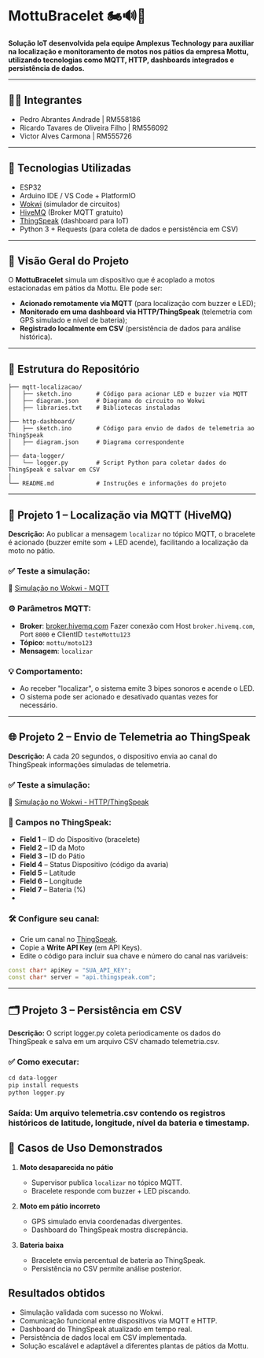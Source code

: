 # MottuBracelet 🏍️🔊📡

**Solução IoT desenvolvida pela equipe Amplexus Technology para auxiliar na localização e monitoramento de motos nos pátios da empresa Mottu, utilizando tecnologias como MQTT, HTTP, dashboards integrados e persistência de dados.**

---

## 👨‍💻 Integrantes

- Pedro Abrantes Andrade | RM558186
- Ricardo Tavares de Oliveira Filho | RM556092
- Victor Alves Carmona | RM555726

---

## 🔧 Tecnologias Utilizadas

- ESP32
- Arduino IDE / VS Code + PlatformIO
- [Wokwi](https://wokwi.com/) (simulador de circuitos)
- [HiveMQ](https://www.hivemq.com/) (Broker MQTT gratuito)
- [ThingSpeak](https://thingspeak.com/) (dashboard para IoT)
- Python 3 + Requests (para coleta de dados e persistência em CSV)

---

## 🧠 Visão Geral do Projeto

O **MottuBracelet** simula um dispositivo que é acoplado a motos estacionadas em pátios da Mottu. Ele pode ser:

- **Acionado remotamente via MQTT** (para localização com buzzer e LED);
- **Monitorado em uma dashboard via HTTP/ThingSpeak** (telemetria com GPS simulado e nível de bateria);
- **Registrado localmente em CSV** (persistência de dados para análise histórica).

---

## 📁 Estrutura do Repositório

```text
├── mqtt-localizacao/
│   ├── sketch.ino       # Código para acionar LED e buzzer via MQTT
│   ├── diagram.json     # Diagrama do circuito no Wokwi
│   ├── libraries.txt    # Bibliotecas instaladas
│
├── http-dashboard/
│   ├── sketch.ino       # Código para envio de dados de telemetria ao ThingSpeak
│   ├── diagram.json     # Diagrama correspondente
│
├── data-logger/
│   └── logger.py        # Script Python para coletar dados do ThingSpeak e salvar em CSV
│
└── README.md            # Instruções e informações do projeto
```

---

## 🔌 Projeto 1 – Localização via MQTT (HiveMQ)

**Descrição:** Ao publicar a mensagem `localizar` no tópico MQTT, o bracelete é acionado (buzzer emite som + LED acende), facilitando a localização da moto no pátio.

### ✅ Teste a simulação:
🔗 [Simulação no Wokwi - MQTT](https://wokwi.com/projects/431504374736820225)

### ⚙️ Parâmetros MQTT:
- **Broker**: [broker.hivemq.com](https://www.hivemq.com/demos/websocket-client/)
  Fazer conexão com Host `broker.hivemq.com`, Port `8000` e ClientID `testeMottu123`
- **Tópico**: `mottu/moto123`
- **Mensagem**: `localizar`

### 💡 Comportamento:
- Ao receber "localizar", o sistema emite 3 bipes sonoros e acende o LED.
- O sistema pode ser acionado e desativado quantas vezes for necessário.

---

## 🌐 Projeto 2 – Envio de Telemetria ao ThingSpeak

**Descrição:** A cada 20 segundos, o dispositivo envia ao canal do ThingSpeak informações simuladas de telemetria.

### ✅ Teste a simulação:
🔗 [Simulação no Wokwi - HTTP/ThingSpeak](https://wokwi.com/projects/443436161135181825)

### 🧾 Campos no ThingSpeak:
- **Field 1** – ID do Dispositivo (bracelete)
- **Field 2** – ID da Moto
- **Field 3** – ID do Pátio
- **Field 4** – Status Dispositivo (código da avaria)
- **Field 5** – Latitude
- **Field 6** – Longitude
- **Field 7** – Bateria (%)
- 
### 🛠️ Configure seu canal:
- Crie um canal no [ThingSpeak](https://thingspeak.mathworks.com/).
- Copie a **Write API Key** (em API Keys).
- Edite o código para incluir sua chave e número do canal nas variáveis:
```cpp
const char* apiKey = "SUA_API_KEY";
const char* server = "api.thingspeak.com";
```

---

## 🗂 Projeto 3 – Persistência em CSV

**Descrição:** O script logger.py coleta periodicamente os dados do ThingSpeak e salva em um arquivo CSV chamado telemetria.csv.

### ✅ Como executar:
```cpp
cd data-logger
pip install requests
python logger.py
```

### Saída: Um arquivo telemetria.csv contendo os registros históricos de latitude, longitude, nível da bateria e timestamp.

## 📌 Casos de Uso Demonstrados

1. **Moto desaparecida no pátio**  
   - Supervisor publica `localizar` no tópico MQTT.  
   - Bracelete responde com buzzer + LED piscando.  

2. **Moto em pátio incorreto**  
   - GPS simulado envia coordenadas divergentes.  
   - Dashboard do ThingSpeak mostra discrepância.  

3. **Bateria baixa**  
   - Bracelete envia percentual de bateria ao ThingSpeak.  
   - Persistência no CSV permite análise posterior.

## Resultados obtidos

- Simulação validada com sucesso no Wokwi.
- Comunicação funcional entre dispositivos via MQTT e HTTP.
- Dashboard do ThingSpeak atualizado em tempo real.
- Persistência de dados local em CSV implementada.
- Solução escalável e adaptável a diferentes plantas de pátios da Mottu.
